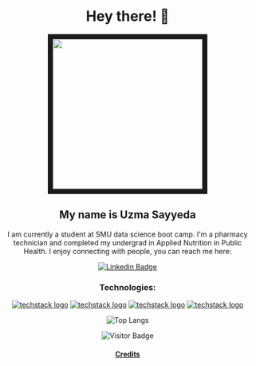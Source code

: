 <h1 align="center">Hey there! 👋 </h1>  
<div style="text-align: center;">

<p align="center">
<img src="https://media.giphy.com/media/KCRbidWxXc610MM5oU/giphy.gif" width="300" height="300" border="10"/>
</p>


<h2 align="center">My name is Uzma Sayyeda</h2>  
<div style="text-align: center;">

I am currently a student at SMU data science boot camp.
I'm a pharmacy technician and completed my undergrad in Applied Nutrition in Public Health.
I enjoy connecting with people, you can reach me here:  

[![Linkedin Badge](https://img.shields.io/badge/-uzmasayyeda-blue?style=for-the-badge&logo=Linkedin&logoColor=white&link=https:/www.linkedin.com/in/uzma-sayyeda)](https://www.linkedin.com/in/uzma-sayyeda/)

### Technologies:<br>

[![techstack logo](https://readme-components.vercel.app/api?component=logo&fill=gray-subtle&logo=python)](https://github.com/harish-sethuraman/readme-components)
[![techstack logo](https://readme-components.vercel.app/api?component=logo&fill=gray-subtle&logo=postgresql)](https://github.com/harish-sethuraman/readme-components)
[![techstack logo](https://readme-components.vercel.app/api?component=logo&fill=gray-subtle&logo=git)](https://github.com/harish-sethuraman/readme-components)
[![techstack logo](https://readme-components.vercel.app/api?component=logo&fill=gray-subtle&logo=github)](https://github.com/harish-sethuraman/readme-components)

![Top Langs](https://github-readme-stats.vercel.app/api/top-langs/?username=UzmaSayyeda&hide_progress=true)


![Visitor Badge](https://visitor-badge.laobi.icu/badge?page_id=UzmaSayyeda.UzmaSayyeda)


#### [Credits](https://github.com/abhisheknaiidu/awesome-github-profile-readme#gifs-)
